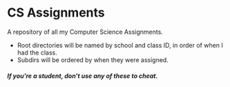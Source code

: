 # CS Assignments

A repository of all my Computer Science Assignments.<br/>
 - Root directories will be named by school and class ID, in order of when I had the class.<br/>
 - Subdirs will be ordered by when they were assigned.

##### If you're a student, don't use any of these to cheat.
